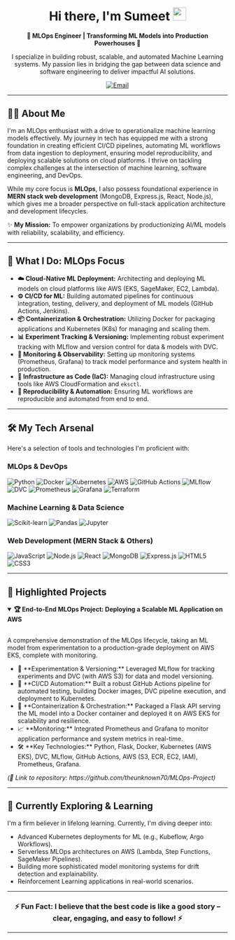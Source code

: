 <div align="center">
  <h1>Hi there, I'm Sumeet <img src="https://media.giphy.com/media/hvRJCLFzcasrR4ia7z/giphy.gif" width="30px"></h1>
  <p><strong>🚀 MLOps Engineer | Transforming ML Models into Production Powerhouses 🚀</strong></p>
  <p>I specialize in building robust, scalable, and automated Machine Learning systems. My passion lies in bridging the gap between data science and software engineering to deliver impactful AI solutions.</p>

  <p>
    <a href="mailto:sumeetwagh70@gmail.com" target="_blank"><img src="https://img.shields.io/badge/Email_Me-D14836?style=for-the-badge&logo=gmail&logoColor=white" alt="Email"/></a>
    </p>
</div>

---

## 👨‍💻 About Me

I'm an MLOps enthusiast with a drive to operationalize machine learning models effectively. My journey in tech has equipped me with a strong foundation in creating efficient CI/CD pipelines, automating ML workflows from data ingestion to deployment, ensuring model reproducibility, and deploying scalable solutions on cloud platforms. I thrive on tackling complex challenges at the intersection of machine learning, software engineering, and DevOps.

While my core focus is **MLOps**, I also possess foundational experience in **MERN stack web development** (MongoDB, Express.js, React, Node.js), which gives me a broader perspective on full-stack application architecture and development lifecycles.

✨ **My Mission:** To empower organizations by productionizing AI/ML models with reliability, scalability, and efficiency.

---

## 🎯 What I Do: MLOps Focus

* **☁️ Cloud-Native ML Deployment:** Architecting and deploying ML models on cloud platforms like AWS (EKS, SageMaker, EC2, Lambda).
* **⚙️ CI/CD for ML:** Building automated pipelines for continuous integration, testing, delivery, and deployment of ML models (GitHub Actions, Jenkins).
* **📦 Containerization & Orchestration:** Utilizing Docker for packaging applications and Kubernetes (K8s) for managing and scaling them.
* **📊 Experiment Tracking & Versioning:** Implementing robust experiment tracking with MLflow and version control for data & models with DVC.
* **📡 Monitoring & Observability:** Setting up monitoring systems (Prometheus, Grafana) to track model performance and system health in production.
* **📜 Infrastructure as Code (IaC):** Managing cloud infrastructure using tools like AWS CloudFormation and `eksctl`.
* **🔁 Reproducibility & Automation:** Ensuring ML workflows are reproducible and automated from end to end.

---

## 🛠️ My Tech Arsenal

Here's a selection of tools and technologies I'm proficient with:

### MLOps & DevOps
<p align="left">
  <img src="https://img.shields.io/badge/Python-3776AB?style=for-the-badge&logo=python&logoColor=white" alt="Python"/>
  <img src="https://img.shields.io/badge/Docker-2496ED?style=for-the-badge&logo=docker&logoColor=white" alt="Docker"/>
  <img src="https://img.shields.io/badge/Kubernetes-326CE5?style=for-the-badge&logo=kubernetes&logoColor=white" alt="Kubernetes"/>
  <img src="https://img.shields.io/badge/Amazon_AWS-232F3E?style=for-the-badge&logo=amazon-aws&logoColor=white" alt="AWS"/>
  <img src="https://img.shields.io/badge/GitHub_Actions-2088FF?style=for-the-badge&logo=github-actions&logoColor=white" alt="GitHub Actions"/>
  <img src="https://img.shields.io/badge/MLflow-0194E2?style=for-the-badge&logo=mlflow&logoColor=white" alt="MLflow"/>
  <img src="https://img.shields.io/badge/DVC-4A4A4A?style=for-the-badge&logo=dvc&logoColor=white" alt="DVC"/>
  <img src="https://img.shields.io/badge/Prometheus-E6522C?style=for-the-badge&logo=prometheus&logoColor=white" alt="Prometheus"/>
  <img src="https://img.shields.io/badge/Grafana-F46800?style=for-the-badge&logo=grafana&logoColor=white" alt="Grafana"/>
  <img src="https://img.shields.io/badge/Terraform-7B42BC?style=for-the-badge&logo=terraform&logoColor=white" alt="Terraform"/>
</p>

### Machine Learning & Data Science
<p align="left">
  <img src="https://img.shields.io/badge/Scikit--learn-F7931E?style=for-the-badge&logo=scikit-learn&logoColor=white" alt="Scikit-learn"/>
  <img src="https://img.shields.io/badge/Pandas-150458?style=for-the-badge&logo=pandas&logoColor=white" alt="Pandas"/>
  <img src="https://img.shields.io/badge/Jupyter-F37626?style=for-the-badge&logo=jupyter&logoColor=white" alt="Jupyter"/>
</p>

### Web Development (MERN Stack & Others)
<p align="left">
  <img src="https://img.shields.io/badge/JavaScript-F7DF1E?style=for-the-badge&logo=javascript&logoColor=black" alt="JavaScript"/>
  <img src="https://img.shields.io/badge/Node.js-339933?style=for-the-badge&logo=nodedotjs&logoColor=white" alt="Node.js"/>
  <img src="https://img.shields.io/badge/React-61DAFB?style=for-the-badge&logo=react&logoColor=black" alt="React"/>
  <img src="https://img.shields.io/badge/MongoDB-47A248?style=for-the-badge&logo=mongodb&logoColor=white" alt="MongoDB"/>
  <img src="https://img.shields.io/badge/Express.js-000000?style=for-the-badge&logo=express&logoColor=white" alt="Express.js"/>
  <img src="https://img.shields.io/badge/HTML5-E34F26?style=for-the-badge&logo=html5&logoColor=white" alt="HTML5"/>
  <img src="https://img.shields.io/badge/CSS3-1572B6?style=for-the-badge&logo=css3&logoColor=white" alt="CSS3"/>
</p>

---

## 🚀 Highlighted Projects

<details open>
  <summary><strong>🏆 End-to-End MLOps Project: Deploying a Scalable ML Application on AWS</strong></summary>
  <br/>
  <p>A comprehensive demonstration of the MLOps lifecycle, taking an ML model from experimentation to a production-grade deployment on AWS EKS, complete with monitoring.</p>
  <ul>
    <li>📝 **Experimentation & Versioning:** Leveraged MLflow for tracking experiments and DVC (with AWS S3) for data and model versioning.</li>
    <li>🔄 **CI/CD Automation:** Built a robust GitHub Actions pipeline for automated testing, building Docker images, DVC pipeline execution, and deployment to Kubernetes.</li>
    <li>🐳 **Containerization & Orchestration:** Packaged a Flask API serving the ML model into a Docker container and deployed it on AWS EKS for scalability and resilience.</li>
    <li>📈 **Monitoring:** Integrated Prometheus and Grafana to monitor application performance and system metrics in real-time.</li>
    <li>🛠️ **Key Technologies:** Python, Flask, Docker, Kubernetes (AWS EKS), DVC, MLflow, GitHub Actions, AWS (S3, ECR, EC2, IAM), Prometheus, Grafana.</li>
  </ul>
  <p><em>(🔗 Link to repository: https://github.com/theunknown70/MLOps-Project)</em></p>
</details>

---

## 🌱 Currently Exploring & Learning

I'm a firm believer in lifelong learning. Currently, I'm diving deeper into:
* Advanced Kubernetes deployments for ML (e.g., Kubeflow, Argo Workflows).
* Serverless MLOps architectures on AWS (Lambda, Step Functions, SageMaker Pipelines).
* Building more sophisticated model monitoring systems for drift detection and explainability.
* Reinforcement Learning applications in real-world scenarios.

---

<div align="center">
  <h3>⚡ Fun Fact: I believe that the best code is like a good story – clear, engaging, and easy to follow! ⚡</h3>
</div>

---
